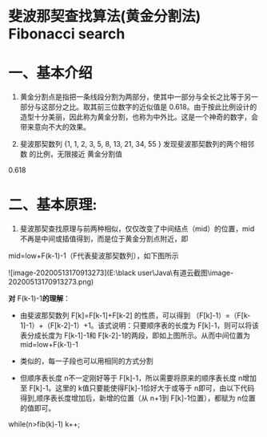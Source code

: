 # **斐波那契查找算法(黄金分割法)**   	**Fibonacci search**

 

# 一、基本介绍 

1) 黄金分割点是指把一条线段分割为两部分，使其中一部分与全长之比等于另一部分与这部分之比。取其前三位数字的近似值是 0.618。由于按此比例设计的造型十分美丽，因此称为黄金分割，也称为中外比。这是一个神奇的数字，会带来意向不大的效果。

 

2) 斐波那契数列 {1, 1, 2, 3, 5, 8, 13, 21, 34, 55 } 发现斐波那契数列的两个相邻数 的比例，无限接近 黄金分割值

 

0.618

 

# 二、基本原理:

1.  斐波那契查找原理与前两种相似，仅仅改变了中间结点（mid）的位置，mid不再是中间或插值得到，而是位于黄金分割点附近，即

 mid=low+F(k-1)-1（F代表斐波那契数列），如下图所示

 

![image-20200513170913273](E:\black user\Java\有道云截图\image-20200513170913273.png)

**对** F(k-1)-1**的理解**：

-  由斐波那契数列 F[k]=F[k-1]+F[k-2] 的性质，可以得到 （F[k]-1）=（F[k-1]-1）+（F[k-2]-1）+1。该式说明：只要顺序表的长度为 F[k]-1，则可以将该表分成长度为 F[k-1]-1和 F[k-2]-1的两段，即如上图所示。从而中间位置为 mid=low+F(k-1)-1 

- 类似的，每一子段也可以用相同的方式分割

 

- 但顺序表长度 n不一定刚好等于 F[k]-1，所以需要将原来的顺序表长度 n增加至 F[k]-1。这里的 k值只要能使得F[k]-1恰好大于或等于 n即可，由以下代码得到,顺序表长度增加后，新增的位置（从 n+1到 F[k]-1位置），都赋为 n位置的值即可。

 while(n>fib(k)-1) k++;